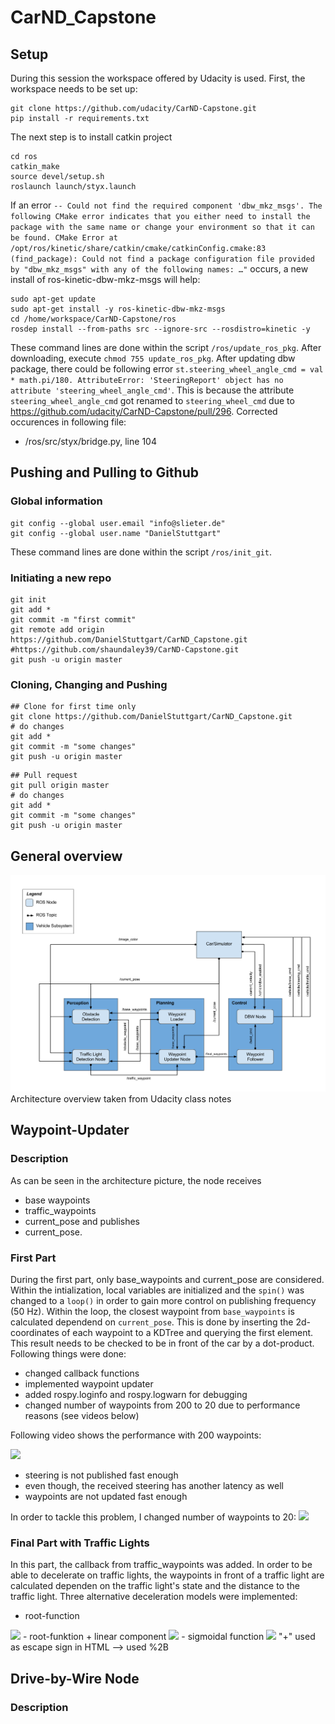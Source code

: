 # CarND_Capstone
## Setup
During this session the workspace offered by Udacity is used. First, the workspace needs to be set up: 
```shell
git clone https://github.com/udacity/CarND-Capstone.git
pip install -r requirements.txt
```
The next step is to install catkin project
```shell
cd ros
catkin_make
source devel/setup.sh
roslaunch launch/styx.launch
```
If an error `-- Could not find the required component 'dbw_mkz_msgs'. The following CMake error indicates that you either need to install the package with the same name or change your environment so that it can be found.
CMake Error at /opt/ros/kinetic/share/catkin/cmake/catkinConfig.cmake:83 (find_package):
  Could not find a package configuration file provided by "dbw_mkz_msgs" with
  any of the following names: …"` occurs, a new install of ros-kinetic-dbw-mkz-msgs will help: 
```shell
sudo apt-get update
sudo apt-get install -y ros-kinetic-dbw-mkz-msgs
cd /home/workspace/CarND-Capstone/ros
rosdep install --from-paths src --ignore-src --rosdistro=kinetic -y
```
These command lines are done within the script `/ros/update_ros_pkg`. After downloading, execute `chmod 755 update_ros_pkg`.
After updating dbw package, there could be following error `st.steering_wheel_angle_cmd = val * math.pi/180.
AttributeError: 'SteeringReport' object has no attribute 'steering_wheel_angle_cmd'`. This is because the attribute `steering_wheel_angle_cmd` got renamed to `steering_wheel_cmd` due to https://github.com/udacity/CarND-Capstone/pull/296. 
Corrected occurences in following file: 
- /ros/src/styx/bridge.py, line 104

## Pushing and Pulling to Github
### Global information
```shell
git config --global user.email "info@slieter.de"
git config --global user.name "DanielStuttgart"
```
These command lines are done within the script `/ros/init_git`.
### Initiating a new repo
```shell
git init
git add *
git commit -m "first commit"
git remote add origin https://github.com/DanielStuttgart/CarND_Capstone.git
#https://github.com/shaundaley39/CarND-Capstone.git
git push -u origin master
```
### Cloning, Changing and Pushing
```shell
## Clone for first time only
git clone https://github.com/DanielStuttgart/CarND_Capstone.git
# do changes
git add *
git commit -m "some changes"
git push -u origin master
```
```shell
## Pull request
git pull origin master
# do changes
git add *
git commit -m "some changes"
git push -u origin master
```

## General overview
![](/img/final-project-ros-graph-v2.png)
Architecture overview taken from Udacity class notes

## Waypoint-Updater
### Description
As can be seen in the architecture picture, the node receives 
- base waypoints
- traffic_waypoints
- current_pose
and publishes
- current_pose. 
### First Part
During the first part, only base_waypoints and current_pose are considered. Within the intialization, local variables are initialized and the `spin()` was changed to a `loop()` in order to gain more control on publishing frequency (50 Hz). 
Within the loop, the closest waypoint from `base_waypoints` is calculated dependend on `current_pose`. This is done by inserting the 2d-coordinates of each waypoint to a KDTree and querying the first element. This result needs to be checked to be in front of the car by a dot-product. 
Following things were done: 
- changed callback functions
- implemented waypoint updater
- added rospy.loginfo and rospy.logwarn for debugging
- changed number of waypoints from 200 to 20 due to performance reasons (see videos below)

Following video shows the performance with 200 waypoints:

![](/img/waypoint_200.gif)
- steering is not published fast enough
- even though, the received steering has another latency as well
- waypoints are not updated fast enough

In order to tackle this problem, I changed number of waypoints to 20: 
![](/img/waypoint_20.gif)

### Final Part with Traffic Lights
In this part, the callback from traffic_waypoints was added. In order to be able to decelerate on traffic lights, the waypoints in front of a traffic light are calculated dependen on the traffic light's state and the distance to the traffic light. 
Three alternative deceleration models were implemented: 
- root-function
<img src="https://render.githubusercontent.com/render/math?math=v = \sqrt{2 \cdot a_{max} \cdot d}">
- root-funktion + linear component
<img src="https://render.githubusercontent.com/render/math?math=v = \sqrt{2 \cdot a_{max} \cdot d} %2B i \cdot f_{rate}">
- sigmoidal function
<img src="https://render.githubusercontent.com/render/math?math=v = \frac{1}{1 %2B e^{d %2B n_{\text{offset}}}} \cdot v_{des}">
"+" used as escape sign in HTML --> used %2B


## Drive-by-Wire Node
### Description

